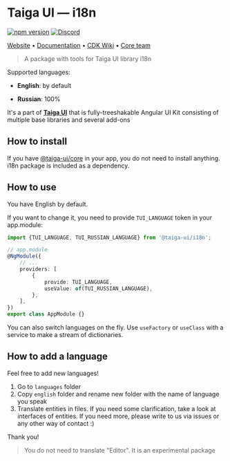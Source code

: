 # Taiga UI — i18n

[![npm version](https://img.shields.io/npm/v/@taiga-ui/cdk.svg)](https://npmjs.com/package/@taiga-ui/i18n)
[![Discord](https://img.shields.io/discord/748677963142135818?color=7289DA&label=%23taiga-ui&logo=discord&logoColor=white)](https://discord.gg/Us8d8JVaTg)

[Website](https://taiga-ui.dev) • [Documentation](https://taiga-ui.dev/getting-started) • [CDK Wiki](https://github.com/TinkoffCreditSystems/taiga-ui/wiki) • [Core team](https://github.com/TinkoffCreditSystems/taiga-ui/#core-team)

> A package with tools for Taiga UI library i18n

Supported languages:

-   **English**: by default

-   **Russian**: 100%

It's a part of [**Taiga UI**](https://github.com/TinkoffCreditSystems/taiga-ui) that is fully-treeshakable Angular UI Kit consisting of multiple base libraries and several add-ons

## How to install

If you have [@taiga-ui/core](https://npmjs.com/package/@taiga-ui/core) in your app, you do not need to install anything. i18n package is included as a dependency.

## How to use

You have English by default.

If you want to change it, you need to provide `TUI_LANGUAGE` token in your app.module:

```ts
import {TUI_LANGUAGE, TUI_RUSSIAN_LANGUAGE} from '@taiga-ui/i18n';

// app.module
@NgModule({
    // ...
    providers: [
        {
            provide: TUI_LANGUAGE,
            useValue: of(TUI_RUSSIAN_LANGUAGE),
        },
    ],
})
export class AppModule {}
```

You can also switch languages on the fly. Use `useFactory` or `useClass` with a service to make a stream of dictionaries.

## How to add a language

Feel free to add new languages!

1. Go to `languages` folder
2. Copy `english` folder and rename new folder with the name of language you speak
3. Translate entities in files. If you need some clarification, take a look at interfaces of entities. If you need more, please write to us via issues or any other way of contact :)

Thank you!

> You do not need to translate "Editor". It is an experimental package
